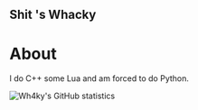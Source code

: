 ## Shit 's Whacky

# About

I do C++ some Lua and am forced to do Python.

![Wh4ky's GitHub statistics](https://github-readme-stats.vercel.app/api?username=wh4ky&show=reviews,prs_merged&hide=prs_merged_percentage,&show_icons=true&theme=omni)
